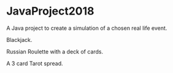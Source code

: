 # JavaProject2018
A Java project to create a simulation of a chosen real life event. 

Blackjack.

Russian Roulette with a deck of cards.

A 3 card Tarot spread.
